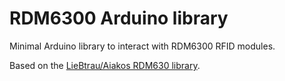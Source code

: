 # RDM6300 Arduino library

Minimal Arduino library to interact with RDM6300 RFID modules.

Based on the [LieBtrau/Aiakos RDM630 library](https://github.com/LieBtrau/Aiakos/tree/a6ed7b2c91bc4e02473b41cb376f8add3917920a/RDM630).
